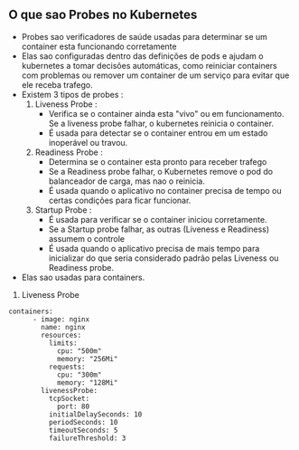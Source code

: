 ## O que sao Probes no Kubernetes

* Probes sao verificadores de saúde usadas para determinar se um container esta funcionando corretamente
* Elas sao configuradas dentro das definições de pods e ajudam o kubernetes a tomar decisões automáticas, como reiniciar containers com problemas ou remover um container de um serviço para evitar que ele receba trafego.
* Existem 3 tipos de probes :
    1. Liveness Probe : 
        * Verifica se o container ainda esta "vivo" ou em funcionamento. Se a liveness probe falhar, o kubernetes reinicia o container.
        * É usada para detectar se o container entrou em um estado inoperável ou travou.
    2. Readiness Probe :
        * Determina se o container esta pronto para receber trafego
        * Se a Readiness probe falhar, o Kubernetes remove o pod do balanceador de carga, mas nao o reinicia.
        * É usada quando o aplicativo no container precisa de tempo ou certas condições para ficar funcionar.
    3. Startup Probe : 
        * É usada para verificar se o container iniciou corretamente.
        * Se a Startup probe falhar, as outras (Liveness e Readiness) assumem o controle
        * É usada quando o aplicativo precisa de mais tempo para inicializar do que seria considerado padrão pelas Liveness ou Readiness probe.        
* Elas sao usadas para containers.

1. Liveness Probe 
```
containers:
      - image: nginx
        name: nginx
        resources:
          limits:
            cpu: "500m"
            memory: "256Mi"
          requests:
            cpu: "300m"
            memory: "128Mi"
        livenessProbe:
          tcpSocket:
            port: 80
          initialDelaySeconds: 10
          periodSeconds: 10
          timeoutSeconds: 5
          failureThreshold: 3 

```
